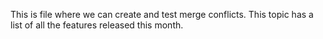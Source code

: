This is file where we can create and test merge conflicts.
This topic has a list of all the features released this month.  
